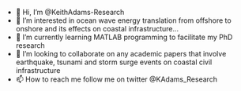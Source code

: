 - 👋 Hi, I’m @KeithAdams-Research
- 👀 I’m interested in ocean wave energy translation from offshore to onshore and its effects on coastal infrastructure...
- 🌱 I’m currently learning MATLAB programming to facilitate my PhD research
- 💞️ I’m looking to collaborate on any academic papers that involve earthquake, tsunami and storm surge events on coastal civil infrastructure
- 📫 How to reach me follow me on twitter @KAdams_Research

<!---
KeithAdams-Research/KeithAdams-Research is a ✨ special ✨ repository because its `README.md` (this file) appears on your GitHub profile.
You can click the Preview link to take a look at your changes.
--->
